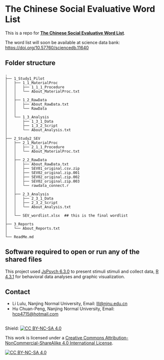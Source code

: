# The Chinese Social Evaluative Word List

This is a repo for [**The Chinese Social Evaluative Word List**](https://psyarxiv.com/9cm7z/).

The word list will soon be available at science data bank: https://doi.org/10.57760/sciencedb.11640

## Folder structure

```
.
├── 1_Study1_Pilot
│   ├── 1_1_MaterialProc
│   │   ├── 1_1_1_Procedure
│   │   └── About_MaterialProc.txt
│   │
│   ├── 1_2_RawData
│   │   ├── About_RawData.txt
│   │   └── RawData
│   │
│   └── 1_3_Analysis
│       ├── 1_3_1_Data
│       ├── 1_3_2_Script
│       └── About_Analysis.txt
│
├── 2_Study2_SEV
│   ├── 2_1_MaterialProc
│   │   ├── 2_1_1_Procedure
│   │   └── About_MaterialProc.txt
│   │
│   ├── 2_2_RawData
│   │   ├── About_RawData.txt
│   │   ├── SEV01_original.csv.zip
│   │   ├── SEV02_original.zip.001
│   │   ├── SEV02_original.zip.002
│   │   ├── SEV02_original.zip.003
│   │   └── rawdata_connect.r
│   │
│   ├── 2_3_Analysis
│   │   ├── 2_3_1_Data
│   │   ├── 2_3_2_Script
│   │   └── About_Analysis.txt
│   │
│   └── SEV_wordlist.xlsx  ## this is the final wordlist
│
├── 3_Reports
│   └── About_Reports.txt
│
└── ReadMe.md

```

## Software required to open or run any of the shared files
This project used [JsPsych 6.3.0](https://www.jspsych.org) to present stimuli stimuli and collect data, [R 4.3.1](https://www.r-project.org/) for behavioral data analyses and graphic visualization.

## Contact
* Li Lulu, Nanjing Normal University, Email: lll@njnu.edu.cn
* Hu Chuan-Peng, Nanjing Normal University, Email: hcp4715@hotmail.com
  

## 
Shield: [![CC BY-NC-SA 4.0][cc-by-nc-sa-shield]][cc-by-nc-sa]

This work is licensed under a
[Creative Commons Attribution-NonCommercial-ShareAlike 4.0 International License][cc-by-nc-sa].

[![CC BY-NC-SA 4.0][cc-by-nc-sa-image]][cc-by-nc-sa]

[cc-by-nc-sa]: http://creativecommons.org/licenses/by-nc-sa/4.0/
[cc-by-nc-sa-image]: https://licensebuttons.net/l/by-nc-sa/4.0/88x31.png
[cc-by-nc-sa-shield]: https://img.shields.io/badge/License-CC%20BY--NC--SA%204.0-lightgrey.svg
